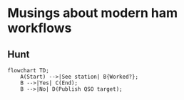 # Musings about modern ham workflows

## Hunt

```mermaid
flowchart TD;
    A(Start) -->|See station| B{Worked?};
    B -->|Yes| C(End);
    B -->|No| D(Publish QSO target);
```
